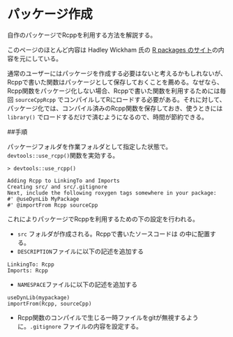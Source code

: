# パッケージ作成

自作のパッケージでRcppを利用する方法を解説する。

このページのほとんど内容は Hadley Wickham 氏の [R packages のサイト](http://r-pkgs.had.co.nz/src.html)の内容を元にしている。


通常のユーザーにはパッケージを作成する必要はないと考えるかもしれないが、Rcppで書いた関数はパッケージとして保存しておくことを薦める。なぜなら、Rcpp関数をパッケージ化しない場合、Rcppで書いた関数を利用するためには毎回 `sourceCppRcpp` でコンパイルしてRにロードする必要がある。それに対して、パッケージ化では、コンパイル済みのRcpp関数を保存しておき、使うときには`library()` でロードするだけで済むようになるので、時間が節約できる。

##手順

パッケージフォルダを作業フォルダとして指定した状態で。`devtools::use_rcpp()`関数を実効する。

```
> devtools::use_rcpp()

Adding Rcpp to LinkingTo and Imports
Creating src/ and src/.gitignore
Next, include the following roxygen tags somewhere in your package:
#' @useDynLib MyPackage
#' @importFrom Rcpp sourceCpp
```
これによりパッケージでRcppを利用するための下の設定を行われる。

* `src` フォルダが作成される。Rcppで書いたソースコードは の中に配置する。
* `DESCRIPTION`ファイルに以下の記述を追加する
```
LinkingTo: Rcpp
Imports: Rcpp
```
* `NAMESPACE`ファイルに以下の記述を追加する
```
useDynLib(mypackage)
importFrom(Rcpp, sourceCpp)
```
* Rcpp関数のコンパイルで生じる一時ファイルをgitが無視するように。`.gitignore` ファイルの内容を設定する。



